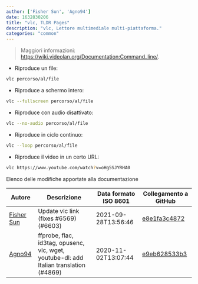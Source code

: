 ```yaml
---
author: ['Fisher Sun', 'Agno94']
date: 1632830206
title: "vlc, TLDR Pages"
description: "vlc, Lettore multimediale multi-piattaforma."
categories: "common"
---
```

> Maggiori informazioni: <https://wiki.videolan.org/Documentation:Command_line/>.

- Riproduce un file:

```bash
vlc percorso/al/file
```

- Riproduce a schermo intero:

```bash
vlc --fullscreen percorso/al/file
```

- Riproduce con audio disattivato:

```bash
vlc --no-audio percorso/al/file
```

- Riproduce in ciclo continuo:

```bash
vlc --loop percorso/al/file
```

- Riproduce il video in un certo URL:

```bash
vlc https://www.youtube.com/watch?v=oHg5SJYRHA0
```
Elenco delle modifiche apportate alla documentazione


Autore | Descrizione | Data formato ISO 8601 | Collegamento a GitHub
------|-----|-----|-----
[Fisher Sun](mailto:fisher521.fs@gmail.com) | Update vlc link (fixes #6569) (#6603) | 2021-09-28T13:56:46 | [e8e1fa3c4872](https://github.com/tldr-pages/tldr/commit/e8e1fa3c48726e1ba8fd11035157760c9fbefd81)
[Agno94](mailto:agnophi@gmail.com) | ffprobe, flac, id3tag, opusenc, vlc, wget, youtube-dl: add Italian translation (#4869) | 2020-11-02T13:07:44 | [e9eb628533b3](https://github.com/tldr-pages/tldr/commit/e9eb628533b31c09c5951ffa57f4194be88d8f63)

